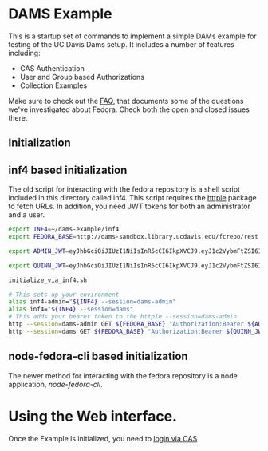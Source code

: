 # DAMS Example

This is a startup set of commands to implement a simple DAMs example
for testing of the UC Davis Dams setup.  It includes a number of
features including:

- CAS Authentication
- User and Group based Authorizations
- Collection Examples

Make sure to check out the [FAQ](https://github.com/UCDavisLibrary/dams-example-repository/milestone/1), that documents some of the questions we've investigated about Fedora. Check both the open and closed issues there.

## Initialization

## inf4 based initialization

The old script for interacting with the fedora repository is a shell
script included in this directory called inf4.  This script requires
the [httpie](https://httpie.org/) package to fetch URLs.  In addition,
you need JWT tokens for both an administrator and a user.


```bash
export INF4=~/dams-example/inf4
export FEDORA_BASE=http://dams-sandbox.library.ucdavis.edu/fcrepo/rest

export ADMIN_JWT=eyJhbGciOiJIUzI1NiIsInR5cCI6IkpXVCJ9.eyJ1c2VybmFtZSI6InF1aW5uIiwiYWRtaW4iOnRydWUsImlhdCI6MTUwNzc2NzQwMywiZXhwIjoxNTA4MjY4OTEzLCJpc3MiOiJsaWJyYXJ5LnVjZGF2aXMuZWR1In0.4jAof7Rr2CWYovLT56ocER88blvZjrtd1j-MsRFjfX4

export QUINN_JWT=eyJhbGciOiJIUzI1NiIsInR5cCI6IkpXVCJ9.eyJ1c2VybmFtZSI6InF1aW5uIiwiaWF0IjoxNTA3NzY3NDAzLCJleHAiOjE1MDgyNjg5MTMsImlzcyI6ImxpYnJhcnkudWNkYXZpcy5lZHUifQ.wfU1vL-MvXydnwTi0D9hiX5jAGnE05T4g2Se9_zuw-Q

initialize_via_inf4.sh
```

``` bash
# This sets up your environment
alias inf4-admin="${INF4} --session=dams-admin"
alias inf4="${INF4} --session=dams"
# This adds your bearer token to the httpie --session=dams-admin
http --session=dams-admin GET ${FEDORA_BASE} "Authorization:Bearer ${ADMIN_JWT}"
http --session=dams GET ${FEDORA_BASE} "Authorization:Bearer ${QUINN_JWT}"

```

## node-fedora-cli based initialization

The newer method for interacting with the fedora repository is a node
application, *node-fedora-cli*.

# Using the Web interface.

Once the Example is initialized, you need to [login via CAS](https://cas.ucdavis.edu/cas/login?service=http%3A%2F%2Fdams-sandbox.library.ucdavis.edu%2Ffcrepo%2Frest&renew=false)

